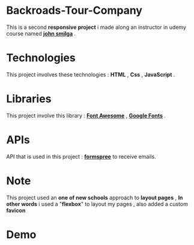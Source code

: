 # Backroads-Tour-Company

This is a second **responsive project** i made along an instructor in udemy course named [**john smilga**](https://johnsmilga.com) .

# Technologies

This project involves these technologies : **HTML** , **Css** , **JavaScript** .

# Libraries

This project involve this library : **[Font Awesome](https://fontawesome.com/)** , **[Google Fonts](https://fonts.google.com/)** .

# APIs

API that is used in this project : **[formspree](https://formspree.io/)** to receive emails.

# Note

This project used an **one of new schools** approach to **layout pages** , **In other words** i used a "**flexbox**" to layout my pages , also added a custom **favicon**

# Demo


